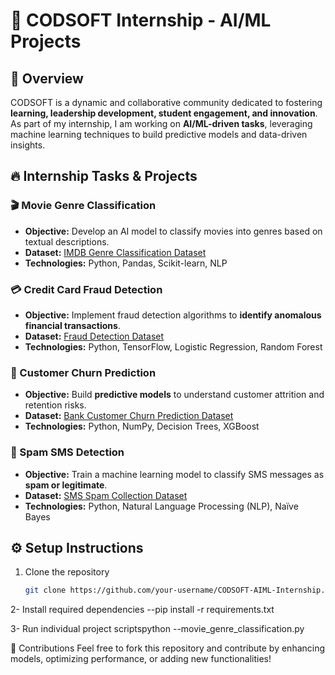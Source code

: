 # 🚀 CODSOFT Internship - AI/ML Projects  

## 📌 Overview  
CODSOFT is a dynamic and collaborative community dedicated to fostering **learning, leadership development, student engagement, and innovation**. As part of my internship, I am working on **AI/ML-driven tasks**, leveraging machine learning techniques to build predictive models and data-driven insights.  

## 🔥 Internship Tasks & Projects  

### 🎬 Movie Genre Classification  
- **Objective:** Develop an AI model to classify movies into genres based on textual descriptions.  
- **Dataset:** [IMDB Genre Classification Dataset](https://www.kaggle.com/datasets/hijest/genre-classification-dataset-imdb)  
- **Technologies:** Python, Pandas, Scikit-learn, NLP  

### 💳 Credit Card Fraud Detection  
- **Objective:** Implement fraud detection algorithms to **identify anomalous financial transactions**.  
- **Dataset:** [Fraud Detection Dataset](https://www.kaggle.com/datasets/kartik2112/fraud-detection)  
- **Technologies:** Python, TensorFlow, Logistic Regression, Random Forest  

### 🏦 Customer Churn Prediction  
- **Objective:** Build **predictive models** to understand customer attrition and retention risks.  
- **Dataset:** [Bank Customer Churn Prediction Dataset](https://www.kaggle.com/datasets/shantanudhakadd/bank-customer-churn-prediction)  
- **Technologies:** Python, NumPy, Decision Trees, XGBoost  

### 📱 Spam SMS Detection  
- **Objective:** Train a machine learning model to classify SMS messages as **spam or legitimate**.  
- **Dataset:** [SMS Spam Collection Dataset](https://www.kaggle.com/datasets/uciml/sms-spam-collection-dataset)  
- **Technologies:** Python, Natural Language Processing (NLP), Naïve Bayes  

## ⚙️ Setup Instructions  
1. Clone the repository  
   ```bash
   git clone https://github.com/your-username/CODSOFT-AIML-Internship.git
2- Install required dependencies
--pip install -r requirements.txt

3- Run individual project scriptspython 
--movie_genre_classification.py


🤝 Contributions
Feel free to fork this repository and contribute by enhancing models, optimizing performance, or adding new functionalities! 

